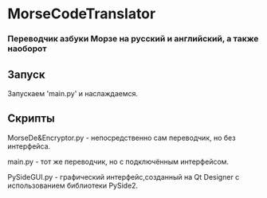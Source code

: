 # MorseCodeTranslator

### Переводчик азбуки Морзе на русский и английский, а также наоборот

## Запуск

Запускаем 'main.py' и наслаждаемся.

## Скрипты
MorseDe&Encryptor.py - непосредственно сам переводчик, но без интерфейса.

main.py - тот же переводчик, но с подключённым интерфейсом.

PySideGUI.py - графический интерфейс,созданный на Qt Designer с использованием библиотеки PySide2.
